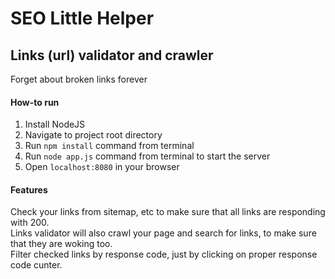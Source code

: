 # SEO Little Helper
## Links (url) validator and crawler
Forget about broken links forever

#### How-to run

1. Install NodeJS
2. Navigate to project root directory
3. Run `npm install` command from terminal
4. Run `node app.js` command from terminal to start the server
5. Open `localhost:8080` in your browser

#### Features
Check your links from sitemap, etc to make sure that all links are responding with 200.  
Links validator will also crawl your page and search for links, to make sure that they are woking too.  
Filter checked links by response code, just by clicking on proper response code cunter. 
